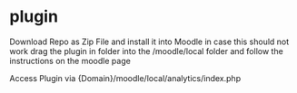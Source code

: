 # plugin

Download Repo as Zip File and install it into Moodle
in case this should not work drag the plugin in folder into the /moodle/local folder and follow the instructions on the moodle page

Access Plugin via {Domain}/moodle/local/analytics/index.php
